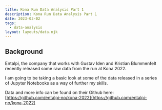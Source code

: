 ```yaml
---
title: Kona Run Data Analysis Part 1
description: Kona Run Data Analysis Part 1
date: 2023-03-02
tags:
  - data-analysis
layout: layouts/data.njk
---
```


## Background

Entalpi, the company that works with Gustav Iden and Kristian Blummenfelt recently released some raw data from the run at Kona 2022.

I am going to be taking a basic look at some of the data released in a series of Jupyter Notebooks as a way of further my skills.

Data and more info can be found on their Github here:
[https://github.com/entalpi-no/kona-2022](https://github.com/entalpi-no/kona-2022)

